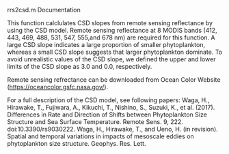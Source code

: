 rrs2csd.m Documentation

This function calclulates CSD slopes from remote sensing reflectance by using the CSD model. Remote sensing reflectance at 8 MODIS bands (412, 443, 469, 488, 531, 547, 555,and 678 nm) are required for this function. A large CSD slope indicates a large proportion of smaller phytoplankton, whereas a small CSD slope suggests that larger phytoplankton dominate. To avoid unrealistic values of the CSD slope, we defined the upper and lower limits of the CSD slope as 3.0 and 0.0, respectively.

Remote sensing refrectance can be downloaded from Ocean Color Website (https://oceancolor.gsfc.nasa.gov/).

For a full description of the CSD model, see following papers:
Waga, H., Hirawake, T., Fujiwara, A., Kikuchi, T., Nishino, S., Suzuki, K., et al. (2017). Differences in Rate and Direction of Shifts between Phytoplankton Size Structure and Sea Surface Temperature. Remote Sens. 9, 222. doi:10.3390/rs9030222.
Waga, H., Hirawake, T., and Ueno, H. (in revision). Spatial and temporal variations in impacts of mesoscale eddies on phytoplankton size structure. Geophys. Res. Lett.

